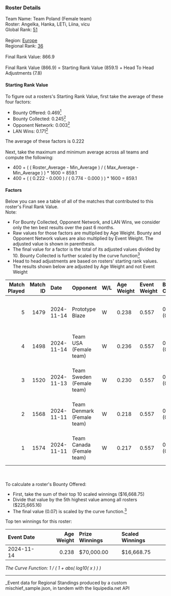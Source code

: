 ### Roster Details<br />
Team Name: Team Poland (Female team)<br />
Roster: Angelka, Hanka, LETi, Liina, vicu<br />
Global Rank: [51](../../standings_global_2025_04_07.md)<br />
<br />
Region: [Europe]( ../../standings_europe_2025_04_07.md)<br />
Regional Rank: [36]( ../../standings_europe_2025_04_07.md)<br />
<br />
Final Rank Value:  866.9<br />
<br />
Final Rank Value (866.9) = Starting Rank Value (859.1) + Head To Head Adjustments (7.8)<br />

#### Starting Rank Value<br />
To figure out a rosters's Starting Rank Value, first take the average of these four factors:<br />
- Bounty Offered: 0.469[<sup>1</sup>](#table2)
- Bounty Collected: 0.245[<sup>2</sup>](#table1)
- Opponent Network: 0.003[<sup>2</sup>](#table1)
- LAN Wins: 0.171[<sup>2</sup>](#table1)

The average of these factors is 0.222<br />
<br />
Next, take the maximum and minimum average across all teams and compute the following:<br />
- 400 + ( ( Roster_Average - Min_Average ) / ( Max_Average - Min_Average ) ) * 1600 = 859.1
- 400 + ( ( 0.222 - 0.000 ) / ( 0.774 - 0.000 ) ) * 1600 = 859.1


#### Factors<br />
Below you can see a table of all of the matches that contributed to this roster's Final Rank Value.<br />
Note:<br />

- For Bounty Collected, Opponent Network, and LAN Wins, we consider only the ten best results over the past 6 months.
- Raw values for those factors are multiplied by Age Weight. Bounty and Opponent Network values are also multiplied by Event Weight. The adjusted value is shown in parenthesis.
- The final value for a factor is the total of its adjusted values divided by 10. Bounty Collected is further scaled by the curve function[<sup>3</sup>](#curveFunction)
- Head to head adjustments are based on rosters' starting rank values. The results shown below are adjusted by Age Weight and not Event Weight
<span id="table1"></span><br />


| Match Played | Match ID | Date       | Opponent                   | W/L | Age Weight | Event Weight | Bounty Collected | Opponent Network | LAN Wins  | H2H Adj. | Roster                            |
| -: | -: | :- | :- | :- | :- | :- | :- | :- | :- | -: | :- |
|            5 |     1479 | 2024-11-14 | Prototype Blaze            | W   | 0.238      | 0.557        | 0.042 (0.006)    | 0.135 (0.018)    | 1 (0.238) |     3.22 | Angelka, Hanka, LETi, Liina, vicu |
|            4 |     1498 | 2024-11-14 | Team USA (Female team)     | W   | 0.236      | 0.557        | 0.011 (0.001)    | 0.018 (0.002)    | 1 (0.236) |     1.45 | Angelka, Hanka, LETi, Liina, vicu |
|            3 |     1520 | 2024-11-13 | Team Sweden (Female team)  | W   | 0.230      | 0.557        | 0.005 (0.001)    | 0.018 (0.002)    | 1 (0.230) |     1.33 | Angelka, Hanka, LETi, Liina, vicu |
|            2 |     1568 | 2024-11-11 | Team Denmark (Female team) | W   | 0.218      | 0.557        | 0.006 (0.001)    | 0.036 (0.004)    | 1 (0.218) |     1.27 | Angelka, Hanka, LETi, Liina, vicu |
|            1 |     1574 | 2024-11-11 | Team Canada (Female team)  | W   | 0.217      | 0.557        | 0.000 (0.000)    | 0.018 (0.002)    | 1 (0.217) |     0.53 | Angelka, Hanka, LETi, Liina, vicu |

<br />
<span id="table2"></span><br />
To calculate a roster's Bounty Offered:<br />

- First, take the sum of their top 10 scaled winnings ($16,668.75)
- Divide that value by the 5th highest value among all rosters ($225,665.16)
- The final value (0.07) is scaled by the curve function.[<sup>3</sup>](#curveFunction)

Top ten winnings for this roster:<br />

| Event Date | Age Weight | Prize Winnings | Scaled Winnings |
| :- | -: | :- | :- |
| 2024-11-14 |      0.238 | $70,000.00     | $16,668.75      |


<span id="curveFunction"></span>_The Curve Function: 1 / ( 1 + abs( log10( x ) ) )_<br />

---
_Event data for Regional Standings produced by a custom mischief_sample.json, in tandem with the liquipedia.net API<br />
